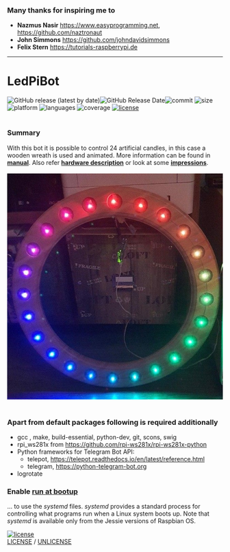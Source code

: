 ### Many thanks for inspiring me to 
 * **Nazmus Nasir** https://www.easyprogramming.net, https://github.com/naztronaut
 * **John Simmons** https://github.com/johndavidsimmons
 * **Felix Stern** https://tutorials-raspberrypi.de
 
---

# LedPiBot
![GitHub release (latest by date)](https://img.shields.io/github/v/release/kaulketh/ledpibot?color=red)![GitHub Release Date](https://img.shields.io/github/release-date/kaulketh/ledpibot?color=red&label= )![commit](https://img.shields.io/github/last-commit/kaulketh/ledpibot.svg?color=red) ![size](https://img.shields.io/github/repo-size/kaulketh/ledpibot.svg?color=blue) ![platform](https://img.shields.io/badge/platform-linux-blue.svg?color=yellow) ![languages](https://img.shields.io/github/languages/count/kaulketh/ledpibot.svg?color=yellowgreen) ![coverage](https://img.shields.io/github/languages/top/kaulketh/ledpibot.svg?color=darkgreen&style=flat) [![license](https://img.shields.io/github/license/kaulketh/ledpibot.svg?color=darkred)](https://unlicense.org/)<br>
<br>
### Summary
With this bot it is possible to control 24 artificial candles, in this case a wooden wreath is used and animated.
More information can be found in **[manual](MANUAL.md)**. 
Also refer **[hardware description](hardware/HARDWARE.md)** or look at some **[impressions](hardware/media)**.
<br><br>![wooden wreath](hardware/media/wreath.jpg) 
<br><br>
### Apart from default packages following is required additionally
* gcc , make, build-essential, python-dev, git, scons, swig
* rpi_ws281x from https://github.com/rpi-ws281x/rpi-ws281x-python
* Python frameworks for Telegram Bot API:
    * telepot, https://telepot.readthedocs.io/en/latest/reference.html
    * telegram, https://python-telegram-bot.org
* logrotate

### Enable [run at bootup](https://www.dexterindustries.com/howto/run-a-program-on-your-raspberry-pi-at-startup/#systemd)
... to use the _systemd_ files. _systemd_ provides a standard process for controlling what programs run when a Linux system boots up. Note that _systemd_ is available only from the Jessie versions of Raspbian OS.


[![license](https://img.shields.io/github/license/kaulketh/ledpibot.svg?color=darkred)](https://unlicense.org/)<br>
[LICENSE](https://github.com/kaulketh/ledpibot/blob/master/LICENSE) / [UNLICENSE](https://github.com/kaulketh/ledpibot/blob/master/UNLICENSE)
